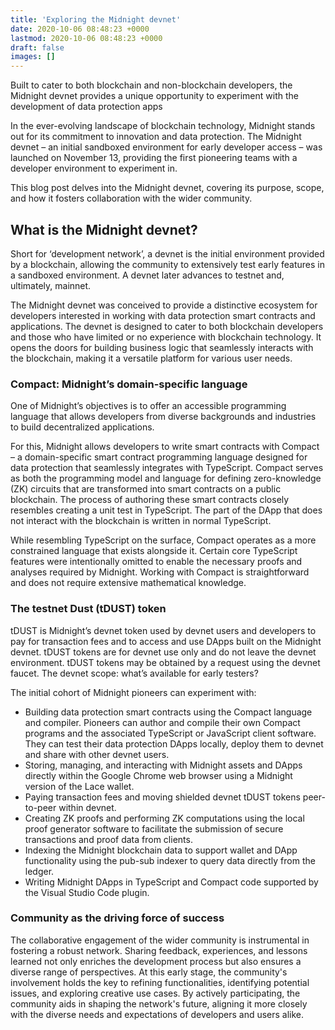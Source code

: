 ```yaml
---
title: 'Exploring the Midnight devnet'
date: 2020-10-06 08:48:23 +0000
lastmod: 2020-10-06 08:48:23 +0000
draft: false
images: []
---
```


Built to cater to both blockchain and non-blockchain developers, the Midnight devnet provides a unique opportunity to experiment with the development of data protection apps

In the ever-evolving landscape of blockchain technology, Midnight stands out for its commitment to innovation and data protection. The Midnight devnet – an initial sandboxed environment for early developer access – was launched on November 13, providing the first pioneering teams with a developer environment to experiment in.

This blog post delves into the Midnight devnet, covering its purpose, scope, and how it fosters collaboration with the wider community.

## What is the Midnight devnet?

Short for ‘development network’, a devnet is the initial environment provided by a blockchain, allowing the community to extensively test early features in a sandboxed environment. A devnet later advances to testnet and, ultimately, mainnet.

The Midnight devnet was conceived to provide a distinctive ecosystem for developers interested in working with data protection smart contracts and applications. The devnet is designed to cater to both blockchain developers and those who have limited or no experience with blockchain technology. It opens the doors for building business logic that seamlessly interacts with the blockchain, making it a versatile platform for various user needs.

### Compact: Midnight’s domain-specific language

One of Midnight’s objectives is to offer an accessible programming language that allows developers from diverse backgrounds and industries to build decentralized applications.

For this, Midnight allows developers to write smart contracts with Compact – a domain-specific smart contract programming language designed for data protection that seamlessly integrates with TypeScript. Compact serves as both the programming model and language for defining zero-knowledge (ZK) circuits that are transformed into smart contracts on a public blockchain. The process of authoring these smart contracts closely resembles creating a unit test in TypeScript. The part of the DApp that does not interact with the blockchain is written in normal TypeScript.

While resembling TypeScript on the surface, Compact operates as a more constrained language that exists alongside it. Certain core TypeScript features were intentionally omitted to enable the necessary proofs and analyses required by Midnight. Working with Compact is straightforward and does not require extensive mathematical knowledge.

### The testnet Dust (tDUST) token

tDUST is Midnight’s devnet token used by devnet users and developers to pay for transaction fees and to access and use DApps built on the Midnight devnet. tDUST tokens are for devnet use only and do not leave the devnet environment. tDUST tokens may be obtained by a request using the devnet faucet.
The devnet scope: what’s available for early testers?

The initial cohort of Midnight pioneers can experiment with:

- Building data protection smart contracts using the Compact language and compiler. Pioneers can author and compile their own Compact programs and the associated TypeScript or JavaScript client software. They can test their data protection DApps locally, deploy them to devnet and share with other devnet users.
- Storing, managing, and interacting with Midnight assets and DApps directly within the Google Chrome web browser using a Midnight version of the Lace wallet.
- Paying transaction fees and moving shielded devnet tDUST tokens peer-to-peer within devnet.
- Creating ZK proofs and performing ZK computations using the local proof generator software to facilitate the submission of secure transactions and proof data from clients.
- Indexing the Midnight blockchain data to support wallet and DApp functionality using the pub-sub indexer to query data directly from the ledger.
- Writing Midnight DApps in TypeScript and Compact code supported by the Visual Studio Code plugin.

### Community as the driving force of success

The collaborative engagement of the wider community is instrumental in fostering a robust network. Sharing feedback, experiences, and lessons learned not only enriches the development process but also ensures a diverse range of perspectives. At this early stage, the community's involvement holds the key to refining functionalities, identifying potential issues, and exploring creative use cases. By actively participating, the community aids in shaping the network's future, aligning it more closely with the diverse needs and expectations of developers and users alike.